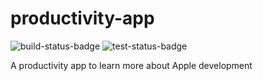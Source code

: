 # productivity-app

![build-status-badge](https://img.shields.io/endpoint?url=https://gist.githubusercontent.com/sepheise/e6b6d639ed2a33d1d08b84237724ebe9/raw/9c8002cdb7de1f842f24442c133a4df8d8e44c57/productivity-app-build-status.json)
![test-status-badge](https://img.shields.io/endpoint?url=https://gist.githubusercontent.com/sepheise/f766cc76b47b16757b8d724d198ddd52/raw/601cc2419973f1aa097309220eb1ffe8114c6429/productivity-app-test-status.json)

A productivity app to learn more about Apple development
